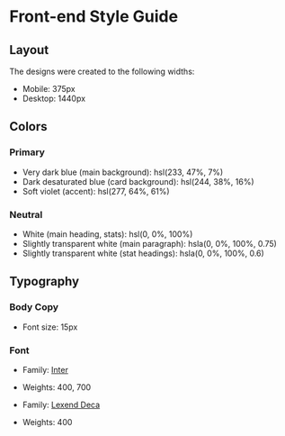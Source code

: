 # Front-end Style Guide

## Layout

The designs were created to the following widths:

- Mobile: 375px
- Desktop: 1440px

## Colors

### Primary

- Very dark blue (main background): hsl(233, 47%, 7%)
- Dark desaturated blue (card background): hsl(244, 38%, 16%)
- Soft violet (accent): hsl(277, 64%, 61%)

### Neutral

- White (main heading, stats): hsl(0, 0%, 100%)
- Slightly transparent white (main paragraph): hsla(0, 0%, 100%, 0.75)
- Slightly transparent white (stat headings): hsla(0, 0%, 100%, 0.6)

## Typography


### Body Copy

- Font size: 15px

### Font

- Family: [Inter](https://fonts.google.com/specimen/Inter)
- Weights: 400, 700

- Family: [Lexend Deca](https://fonts.google.com/specimen/Lexend+Deca)
- Weights: 400
